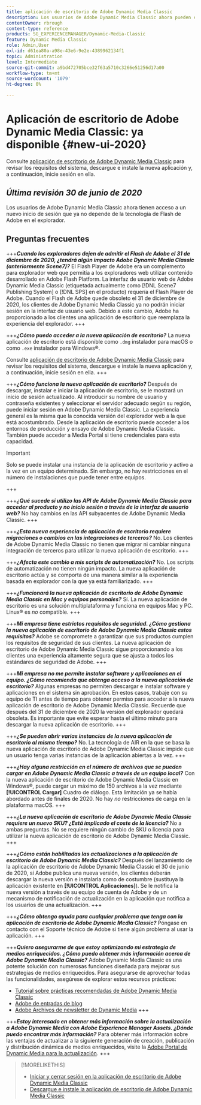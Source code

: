 ```yaml
---
title: aplicación de escritorio de Adobe Dynamic Media Classic
description: Los usuarios de Adobe Dynamic Media Classic ahora pueden experimentar una actualización completa de la interfaz de usuario. La experiencia ofrece un inicio de sesión actualizado con vínculos a recursos valiosos, además de que esta actualización ya no depende de la tecnología de Flash de Adobe en el explorador.
contentOwner: rbrough
content-type: reference
products: SG_EXPERIENCEMANAGER/Dynamic-Media-Classic
feature: Dynamic Media Classic
role: Admin,User
exl-id: d61ea80a-a98e-43e6-9e2e-4389962134f1
topic: Administration
level: Intermediate
source-git-commit: a9bd472705bce32f63a5710c3266e51256d17a00
workflow-type: tm+mt
source-wordcount: '1079'
ht-degree: 0%

---
```


# Aplicación de escritorio de Adobe Dynamic Media Classic: ya disponible {#new-ui-2020}

Consulte [aplicación de escritorio de Adobe Dynamic Media Classic](/help/using/dynamic-media-classic-desktop-app.md) para revisar los requisitos del sistema, descargue e instale la nueva aplicación y, a continuación, inicie sesión en ella.

## _Última revisión 30 de junio de 2020_

Los usuarios de Adobe Dynamic Media Classic ahora tienen acceso a un nuevo inicio de sesión que ya no depende de la tecnología de Flash de Adobe en el explorador.

## Preguntas frecuentes

+++**_Cuando los exploradores dejen de admitir el Flash de Adobe el 31 de diciembre de 2020, ¿tendrá algún impacto Adobe Dynamic Media Classic (anteriormente Scene7)?_**
El Flash Player de Adobe era un complemento para explorador web que permitía a los exploradores web utilizar contenido desarrollado en Adobe Flash Platform. La interfaz de usuario web de Adobe Dynamic Media Classic (etiquetada actualmente como [!DNL Scene7 Publishing System] o [!DNL SPS] en el producto) requería el Flash Player de Adobe. Cuando el Flash de Adobe quede obsoleto el 31 de diciembre de 2020, los clientes de Adobe Dynamic Media Classic ya no podrán iniciar sesión en la interfaz de usuario web. Debido a este cambio, Adobe ha proporcionado a los clientes una aplicación de escritorio que reemplaza la experiencia del explorador.
+++

+++**_¿Cómo puedo acceder a la nueva aplicación de escritorio?_**
La nueva aplicación de escritorio está disponible como `.dmg` instalador para macOS o como `.exe` instalador para Windows®.

Consulte [aplicación de escritorio de Adobe Dynamic Media Classic](/help/using/dynamic-media-classic-desktop-app.md) para revisar los requisitos del sistema, descargue e instale la nueva aplicación y, a continuación, inicie sesión en ella.
+++

<!-- NEWSLETTER IS DEAD The download links are also available by way of the [Adobe Dynamic Media Classic newsletter subscription page.](https://www.adobe.com/subscription/dynamic-media-newsletter.html) -->

+++**_¿Cómo funciona la nueva aplicación de escritorio?_**
Después de descargar, instalar e iniciar la aplicación de escritorio, se le mostrará un inicio de sesión actualizado. Al introducir su nombre de usuario y contraseña existentes y seleccionar el servidor adecuado según su región, puede iniciar sesión en Adobe Dynamic Media Classic. La experiencia general es la misma que la conocida versión del explorador web a la que está acostumbrado. Desde la aplicación de escritorio puede acceder a los entornos de producción y ensayo de Adobe Dynamic Media Classic. También puede acceder a Media Portal si tiene credenciales para esta capacidad.

>[!IMPORTANT]
>
>Solo se puede instalar una instancia de la aplicación de escritorio *y* activo a la vez en un equipo determinado. Sin embargo, no hay restricciones en el número de instalaciones que puede tener entre equipos.

+++

+++**_¿Qué sucede si utilizo las API de Adobe Dynamic Media Classic para acceder al producto y no inicio sesión a través de la interfaz de usuario web?_**
No hay cambios en las API subyacentes de Adobe Dynamic Media Classic.
+++

+++**_¿Esta nueva experiencia de aplicación de escritorio requiere migraciones o cambios en las integraciones de terceros?_**
No. Los clientes de Adobe Dynamic Media Classic no tienen que migrar ni cambiar ninguna integración de terceros para utilizar la nueva aplicación de escritorio.
+++

+++**_¿Afecta este cambio a mis scripts de automatización?_**
No. Los scripts de automatización no tienen ningún impacto. La nueva aplicación de escritorio actúa y se comporta de una manera similar a la experiencia basada en explorador con la que ya está familiarizado.
+++

+++**_¿Funcionará la nueva aplicación de escritorio de Adobe Dynamic Media Classic en Mac y equipos personales?_**
Sí. La nueva aplicación de escritorio es una solución multiplataforma y funciona en equipos Mac y PC. Linux® es *no* compatible.
+++

+++**_Mi empresa tiene estrictos requisitos de seguridad. ¿Cómo gestiona la nueva aplicación de escritorio de Adobe Dynamic Media Classic estos requisitos?_**
Adobe se compromete a garantizar que sus productos cumplen los requisitos de seguridad de sus clientes. La nueva aplicación de escritorio de Adobe Dynamic Media Classic sigue proporcionando a los clientes una experiencia altamente segura que se ajusta a todos los estándares de seguridad de Adobe.
+++

+++**_Mi empresa no me permite instalar software y aplicaciones en el equipo. ¿Cómo recomienda que obtenga acceso a la nueva aplicación de escritorio?_**
Algunas empresas no permiten descargar e instalar software y aplicaciones en el sistema sin aprobación. En estos casos, trabaje con su equipo de TI antes de tiempo para obtener permiso para acceder a la nueva aplicación de escritorio de Adobe Dynamic Media Classic. Recuerde que después del 31 de diciembre de 2020 la versión del explorador quedará obsoleta. Es importante que evite esperar hasta el último minuto para descargar la nueva aplicación de escritorio.
+++

+++**_¿Se pueden abrir varias instancias de la nueva aplicación de escritorio al mismo tiempo?_**
No. La tecnología de AIR en la que se basa la nueva aplicación de escritorio de Adobe Dynamic Media Classic impide que un usuario tenga varias instancias de la aplicación abiertas a la vez.
+++

+++**_¿Hay alguna restricción en el número de archivos que se pueden cargar en Adobe Dynamic Media Classic a través de un equipo local?_**
Con la nueva aplicación de escritorio de Adobe Dynamic Media Classic en Windows®, puede cargar un máximo de 150 archivos a la vez mediante **[!UICONTROL Cargar]** Cuadro de diálogo. Esta limitación ya se había abordado antes de finales de 2020. No hay *no* restricciones de carga en la plataforma macOS.
+++

+++**_¿La nueva aplicación de escritorio de Adobe Dynamic Media Classic requiere un nuevo SKU? ¿Está implicado el coste de la licencia?_**
No a ambas preguntas. No se requiere ningún cambio de SKU o licencia para utilizar la nueva aplicación de escritorio de Adobe Dynamic Media Classic.
+++

+++**_¿Cómo están habilitadas las actualizaciones a la aplicación de escritorio de Adobe Dynamic Media Classic?_**
Después del lanzamiento de la aplicación de escritorio de Adobe Dynamic Media Classic el 30 de junio de 2020, si Adobe publica una nueva versión, los clientes deberán descargar la nueva versión e instalarla como de costumbre (sustituya la aplicación existente en **[!UICONTROL Aplicaciones]**). Se le notifica la nueva versión a través de su equipo de cuenta de Adobe y de un mecanismo de notificación de actualización en la aplicación que notifica a los usuarios de una actualización.
+++

+++**_¿Cómo obtengo ayuda para cualquier problema que tenga con la aplicación de escritorio de Adobe Dynamic Media Classic?_**
Póngase en contacto con el Soporte técnico de Adobe si tiene algún problema al usar la aplicación.
+++

+++**_Quiero asegurarme de que estoy optimizando mi estrategia de medios enriquecidos. ¿Cómo puedo obtener más información acerca de Adobe Dynamic Media Classic?_**
Adobe Dynamic Media Classic es una potente solución con numerosas funciones diseñada para mejorar sus estrategias de medios enriquecidos. Para asegurarse de aprovechar todas las funcionalidades, asegúrese de explorar estos recursos prácticos:

* [Tutorial sobre prácticas recomendadas de Adobe Dynamic Media Classic](https://experienceleague.adobe.com/docs/experience-manager-learn/dynamic-media-classic-tutorial/overview.html)
* [Adobe de entradas de blog](https://blog.adobe.com/)<!-- (https://blog.adobe.com/tag/dynamic-media/) -->
* [Adobe Archivos de newsletter de Dynamic Media](https://experienceleague.adobe.com/docs/dynamic-media-classic/using/dynamic-media-newsletter.html)
+++

<!-- HIDDEN AUGUST 2, 2021 BECAUSE THE NEWSLETTER WAS DISCONTINUED Plus, [subscribe to the Dynamic Media newsletter](https://www.adobe.com/subscription/dynamic-media-newsletter.html) to stay current on the latest news, information, training opportunities, powerful features available to you such as [Smart Imaging](https://experienceleague.adobe.com/docs/experience-manager-65/assets/dynamic/imaging-faq.html), and the complementary audit program. -->

+++**_Estoy interesado en obtener más información sobre la actualización a Adobe Dynamic Media con Adobe Experience Manager Assets. ¿Dónde puedo encontrar más información?_**
Para obtener más información sobre las ventajas de actualizar a la siguiente generación de creación, publicación y distribución dinámica de medios enriquecidos, visite la [Adobe Portal de Dynamic Media para la actualización](/help/using/upgrade.md).
+++

>[!MORELIKETHIS]
>
>* [Iniciar y cerrar sesión en la aplicación de escritorio de Adobe Dynamic Media Classic](/help/using/signing-out.md)
>* [Descargue e instale la aplicación de escritorio de Adobe Dynamic Media Classic](/help/using/dynamic-media-classic-desktop-app.md)

<!-- SAVE - OLD LINK TO BEST PRACTICES GUIDE IN PDF https://www.adobe.com/content/dam/www/us/en/marketing/experience-manager-assets/dynamic-media/adobe-dynamic-media-classic-best-practices-guide.pdf -->